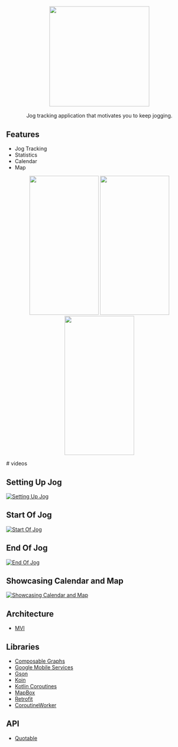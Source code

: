 <h3 align="center"><img src="https://raw.githubusercontent.com/RamziJabali/just-jog-android/2cfb44ad4dbad800689f36b0a1e89199ad2a75bc/screen-shots/just_jog_icon.png" alt="" data-canonical-src="" width="270" height="270"/> </h3>
<p align="center">Jog tracking application that motivates you to keep jogging.</p>

## Features
- Jog Tracking
- Statistics
- Calendar
- Map
<p align="center">
<img src="https://raw.githubusercontent.com/RamziJabali/just-jog-android/JJ-19-Update-Read-Me/screen-shots/new_screenshots.png" alt="" data-canonical-src="" width="187.5" height="375"/>
<img src="https://raw.githubusercontent.com/RamziJabali/just-jog-android/JJ-19-Update-Read-Me/screen-shots/new_screenshots2.png" alt="" data-canonical-src="" width="187.5" height="375"/>
<img src="https://raw.githubusercontent.com/RamziJabali/just-jog-android/JJ-19-Update-Read-Me/screen-shots/new_screenshots3.png" alt="" data-canonical-src="" width="187.5" height="375"/>
</p>
# videos

## Setting Up Jog

[![Setting Up Jog](https://img.youtube.com/vi/spZF3uWQPgA/0.jpg)](https://www.youtube.com/watch?v=spZF3uWQPgA)

## Start Of Jog

[![Start Of Jog](https://img.youtube.com/vi/k5SzVsxXNhk/0.jpg)](https://www.youtube.com/watch?v=k5SzVsxXNhk)

## End Of Jog

[![End Of Jog](https://img.youtube.com/vi/hWu_B1weCkg/0.jpg)](https://www.youtube.com/watch?v=hWu_B1weCkg)

## Showcasing Calendar and Map

[![Showcasing Calendar and Map](https://img.youtube.com/vi/lHI3u0-Wq0g/0.jpg)](https://www.youtube.com/watch?v=lHI3u0-Wq0g)

 
## Architecture
- [MVI](https://ramzijabali.github.io/articles/Dev-Notes/MVVM-vs-MVI)

## Libraries
- [Composable Graphs](https://github.com/jaikeerthick/Composable-Graphs)
- [Google Mobile Services]()
- [Gson](https://github.com/google/gson)
- [Koin](https://insert-koin.io/)
- [Kotlin Coroutines](https://kotlinlang.org/docs/coroutines-overview.html)
- [MapBox](https://docs.mapbox.com/#maps)
- [Retrofit](https://square.github.io/retrofit/)
- [CoroutineWorker](https://developer.android.com/develop/background-work/background-tasks/persistent/threading/coroutineworker)

## API
- [Quotable](https://github.com/lukePeavey/quotable#get-random-quote)

